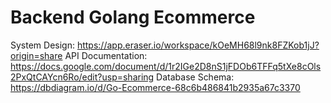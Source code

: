 # Backend Golang Ecommerce

System Design: https://app.eraser.io/workspace/kOeMH68l9nk8FZKob1jJ?origin=share
API Documentation: https://docs.google.com/document/d/1r2IGe2D8nS1jFDOb6TFFq5tXe8cOls2PxQtCAYcn6Ro/edit?usp=sharing
Database Schema: https://dbdiagram.io/d/Go-Ecommerce-68c6b486841b2935a67c3370
